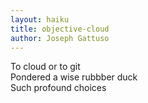 ```yaml
---
layout: haiku
title: objective-cloud
author: Joseph Gattuso
---
```


To cloud or to git<br>
Pondered a wise rubbber duck<br>
Such profound choices<br>
